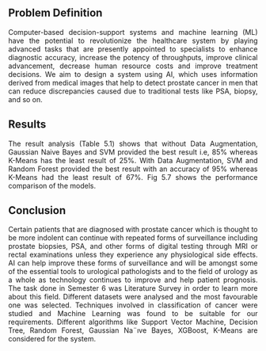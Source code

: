 ## Problem Definition
<p align = "justify">Computer-based decision-support systems and machine learning (ML) have the potential to revolutionize the
healthcare system by playing advanced tasks that are presently appointed to specialists to enhance diagnostic accuracy, increase the potency of throughputs, improve clinical advancement, decrease human resource
costs and improve treatment decisions. We aim to design a system using AI, which uses information derived
from medical images that help to detect prostate cancer in men that can reduce discrepancies caused due to
traditional tests like PSA, biopsy, and so on.
</p>

## Results
<p align = "justify">The result analysis (Table 5.1) shows that without Data Augmentation, Gaussian Naive Bayes and SVM
provided the best result i.e, 85% whereas K-Means has the least result of 25%. With Data Augmentation,
SVM and Random Forest provided the best result with an accuracy of 95% whereas K-Means had the least
result of 67%. Fig 5.7 shows the performance comparison of the models.</p>

## Conclusion
<p align = "justify">Certain patients that are diagnosed with prostate cancer which is thought to be more indolent can continue with repeated forms of surveillance including prostate biopsies, PSA, and other forms of digital testing
through MRI or rectal examinations unless they experience any physiological side effects. AI can help improve these forms of surveillance and will be amongst some of the essential tools to urological pathologists
and to the field of urology as a whole as technology continues to improve and help patient prognosis.
The task done in Semester 6 was Literature Survey in order to learn more about this field. Different datasets
were analysed and the most favourable one was selected. Techniques involved in classification of cancer
were studied and Machine Learning was found to be suitable for our requirements. Different algorithms
like Support Vector Machine, Decision Tree, Random Forest, Gaussian Na¨ıve Bayes, XGBoost, K-Means are
considered for the system. </p>
